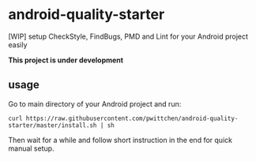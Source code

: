 # android-quality-starter
[WIP] setup CheckStyle, FindBugs, PMD and Lint for your Android project easily

**This project is under development**

usage
-----

Go to main directory of your Android project and run:

```
curl https://raw.githubusercontent.com/pwittchen/android-quality-starter/master/install.sh | sh
```

Then wait for a while and follow short instruction in the end for quick manual setup.
